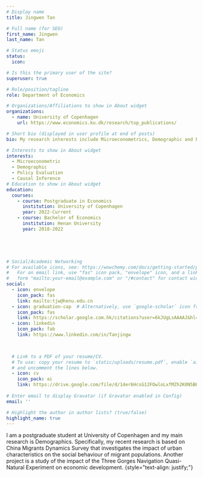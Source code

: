 ```yaml
---
# Display name
title: Jingwen Tan

# Full name (for SEO)
first_name: Jingwen
last_name: Tan

# Status emoji
status:
  icon: 

# Is this the primary user of the site?
superuser: true

# Role/position/tagline
role: Department of Economics

# Organizations/Affiliations to show in About widget
organizations:
  - name: University of Copenhagen
    url: https://www.economics.ku.dk/research/top_publications/

# Short bio (displayed in user profile at end of posts)
bio: My research interests include Microeconometrics, Demographic and Policy Evaluation

# Interests to show in About widget
interests:
  - Microeconometric
  - Demographic
  - Policy Evaluation
  - Causal Inference
# Education to show in About widget
education:
  courses:
    - course: Postgraduate in Economics
      institution: University of Copenhagen
      year: 2022-Current
    - course: Bachelor of Economics
      institution: Henan University
      year: 2018-2022



      

# Social/Academic Networking
# For available icons, see: https://wowchemy.com/docs/getting-started/page-builder/#icons
#   For an email link, use "fas" icon pack, "envelope" icon, and a link in the
#   form "mailto:your-email@example.com" or "/#contact" for contact widget.
social:
  - icon: envelope
    icon_pack: fas
    link: mailto:tjw@henu.edu.cn
  - icon: graduation-cap  # Alternatively, use `google-scholar` icon from `ai` icon pack
    icon_pack: fas
    link: https://scholar.google.com.hk/citations?user=6kJUgLsAAAAJ&hl=en
  - icon: linkedin
    icon_pack: fab
    link: https://www.linkedin.com/in/Tanjingw


    
  # Link to a PDF of your resume/CV.
  # To use: copy your resume to `static/uploads/resume.pdf`, enable `ai` icons in `params.yaml`,
  # and uncomment the lines below.
  - icon: cv
    icon_pack: ai
    link: https://drive.google.com/file/d/14er6HcsG12FOwloLxfMZh2K0N5BKSEiZ/view?usp=sharing
    
# Enter email to display Gravatar (if Gravatar enabled in Config)
email: ''

# Highlight the author in author lists? (true/false)
highlight_name: true
---
```


I am a postgraduate student at University of Copenhagen and my main research is Demographics. Specifically, my recent research is based on China Migrants Dynamics Survey that investigates the impact of urban characteristics on the social behaviour of migrant populations. Another project is a study of the impact of the Three Gorges Navigation Quasi-Natural Experiment on economic development.
{style="text-align: justify;"}

